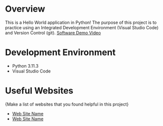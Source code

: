 # Overview

This is a Hello World application in Python! The purpose of this project is to practice using an Integrated Development Environment (Visual Studio Code) and Version Control (git).
[Software Demo Video](http://youtube.link.goes.here)

# Development Environment

- Python 3.11.3
- Visual Studio Code

# Useful Websites

{Make a list of websites that you found helpful in this project}
* [Web Site Name](http://url.link.goes.here)
* [Web Site Name](http://url.link.goes.here)

